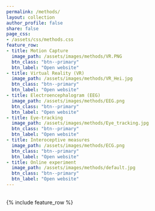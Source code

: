 ```yaml
---
permalink: /methods/
layout: collection
author_profile: false
share: false
page_css:
- /assets/css/methods.css
feature_row:
- title: Motion Capture
  image_path: /assets/images/methods/VR.PNG
  btn_class: "btn--primary"
  btn_label: "Open website"
- title: Virtual Reality (VR)
  image_path: /assets/images/methods/VR_Hei.jpg
  btn_class: "btn--primary"
  btn_label: "Open website"
- title: Electroencephalogram (EEG)
  image_path: /assets/images/methods/EEG.png
  btn_class: "btn--primary"
  btn_label: "Open website"
- title: Eye-tracking
  image_path: /assets/images/methods/Eye_tracking.jpg
  btn_class: "btn--primary"
  btn_label: "Open website"
- title: Interoceptive measures
  image_path: /assets/images/methods/ECG.png
  btn_class: "btn--primary"
  btn_label: "Open website"
- title: Online experiment
  image_path: /assets/images/methods/default.jpg
  btn_class: "btn--primary"
  btn_label: "Open website"
---
```


<br />
<div class="grid__wrapper">
{% include feature_row %}
</div>


